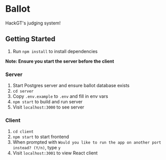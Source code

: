 # Ballot
HackGT's judging system!

## Getting Started
1. Run `npm install` to install dependencies

**Note: Ensure you start the server before the client**

### Server
1. Start Postgres server and ensure ballot database exists
2. `cd server`
3. Copy `.env.example` to `.env` and fill in env vars
4. `npm start` to build and run server
5. Visit `localhost:3000` to see server

### Client
1. `cd client`
2. `npm start` to start frontend
3. When prompted with `Would you like to run the app on another port instead? (Y/n)`, type `y`
4. Visit `localhost:3001` to view React client

